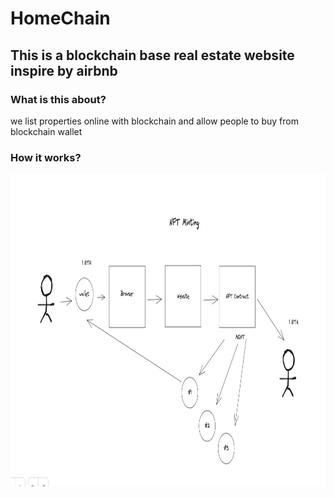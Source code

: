 # HomeChain
## This is a blockchain base real estate website inspire by airbnb

### What is this about?
we list properties online with blockchain and allow people to buy from blockchain wallet

### How it works?
<img src="https://github.com/Opengundumstyle/HomeChain/blob/main/overview1.png" alt="overview1" 
  width="850" height="500" >

